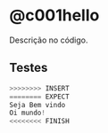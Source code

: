 # @c001hello

Descrição no código.

## Testes

``` py
>>>>>>>> INSERT
======== EXPECT
Seja Bem vindo
Oi mundo!
<<<<<<<< FINISH
```
